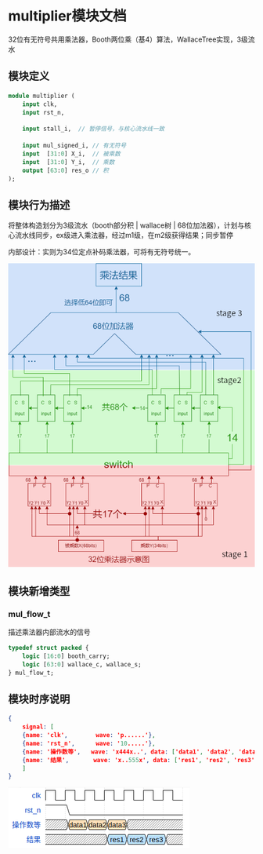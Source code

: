 # multiplier模块文档

32位有无符号共用乘法器，Booth两位乘（基4）算法，WallaceTree实现，3级流水

## 模块定义

```systemverilog
module multiplier (
    input clk,
    input rst_n,

    input stall_i,  // 暂停信号，与核心流水线一致

    input mul_signed_i, // 有无符号
    input  [31:0] X_i,  // 被乘数
    input  [31:0] Y_i,  // 乘数
    output [63:0] res_o // 积
);
```

## 模块行为描述

将整体构造划分为3级流水（booth部分积 | wallace树 | 68位加法器），计划与核心流水线同步，ex级进入乘法器，经过m1级，在m2级获得结果；同步暂停

内部设计：实则为34位定点补码乘法器，可将有无符号统一。

![multiplier_design](../pic/multiplier_design.png)


## 模块新增类型

### mul_flow_t

描述乘法器内部流水的信号

```systemverilog
typedef struct packed {
    logic [16:0] booth_carry;
    logic [63:0] wallace_c, wallace_s;
} mul_flow_t;
```



## 模块时序说明

```json
{
    signal: [
    {name: 'clk',        wave: 'p......'},
    {name: 'rst_n',      wave: '10.....'},
    {name: '操作数等',   wave: 'x444x..', data: ['data1', 'data2', 'data3']},
    {name: '结果',       wave: 'x..555x', data: ['res1', 'res2', 'res3']},
    ]
}
```

![multiplier_wavedrom](../pic/multiplier_wavedrom.png)